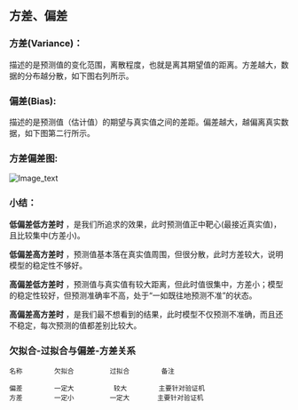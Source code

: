 
## 方差、偏差


### 方差(Variance)：
描述的是预测值的变化范围，离散程度，也就是离其期望值的距离。方差越大，数据的分布越分散，如下图右列所示。


### 偏差(Bias):
描述的是预测值（估计值）的期望与真实值之间的差距。偏差越大，越偏离真实数据，如下图第二行所示。


### 方差偏差图:

![Image_text](https://raw.githubusercontent.com/OneStepAndTwoSteps/data_mining_analysis/master/static/%E6%96%B9%E5%B7%AE%E3%80%81%E5%81%8F%E5%B7%AE/1.png)


### 小结：

__低偏差低方差时__ ，是我们所追求的效果，此时预测值正中靶心(最接近真实值)，且比较集中(方差小)。

__低偏差高方差时__ ，预测值基本落在真实值周围，但很分散，此时方差较大，说明模型的稳定性不够好。

__高偏差低方差时__ ，预测值与真实值有较大距离，但此时值很集中，方差小；模型的稳定性较好，但预测准确率不高，处于“一如既往地预测不准”的状态。

__高偏差高方差时__ ，是我们最不想看到的结果，此时模型不仅预测不准确，而且还不稳定，每次预测的值都差别比较大。


### 欠拟合-过拟合与偏差-方差关系

    名称        欠拟合         过拟合        备注

    偏差        一定大          较大        主要针对验证机
    方差        一定小         一定大       主要针对验证机

